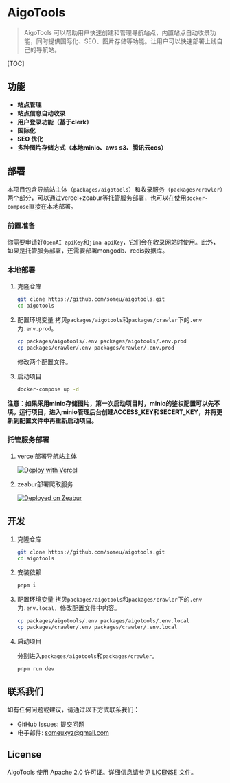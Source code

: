 # AigoTools

> AigoTools 可以帮助用户快速创建和管理导航站点，内置站点自动收录功能，同时提供国际化、SEO、图片存储等功能。让用户可以快速部署上线自己的导航站。

[TOC]



## 功能

- **站点管理**
- **站点信息自动收录**
- **用户登录功能（基于clerk）**
- **国际化**
- **SEO 优化**
- **多种图片存储方式（本地minio、aws s3、腾讯云cos）**

## 部署

本项目包含导航站主体（`packages/aigotools`）和收录服务（`packages/crawler`）两个部分，可以通过vercel+zeabur等托管服务部署，也可以在使用`docker-compose`直接在本地部署。

### 前置准备

你需要申请好`OpenAI apiKey`和`jina apiKey`，它们会在收录网站时使用。此外，如果是托管服务部署，还需要部署mongodb、redis数据库。

### 本地部署

1. 克隆仓库

   ```bash
   git clone https://github.com/someu/aigotools.git
   cd aigotools
   ```

2. 配置环境变量
   拷贝`packages/aigotools`和`packages/crawler`下的`.env`为`.env.prod`。

   ```bash
   cp packages/aigotools/.env packages/aigotools/.env.prod
   cp packages/crawler/.env packages/crawler/.env.prod
   ```

   修改两个配置文件。

3. 启动项目

   ```bash
   docker-compose up -d
   ```

**注意：如果采用minio存储图片，第一次启动项目时，minio的鉴权配置可以先不填。运行项目，进入minio管理后台创建ACCESS_KEY和SECERT_KEY，并将更新到配置文件中再重新启动项目。**

### 托管服务部署

1. vercel部署导航站主体

   [![Deploy with Vercel](https://vercel.com/button)](https://vercel.com/new/clone?repository-url=https%3A%2F%2Fgithub.com%2F6677-ai%2Ftap4-ai-webui.git&env=NEXT_PUBLIC_SITE_URL,GOOGLE_TRACKING_ID,GOOGLE_ADSENSE_URL,CONTACT_US_EMAIL,NEXT_PUBLIC_SUPABASE_URL,NEXT_PUBLIC_SUPABASE_ANON_KEY&project-name=tap4-ai)

   

2. zeabur部署爬取服务

   [![Deployed on Zeabur](https://zeabur.com/deployed-on-zeabur-dark.svg)](https://zeabur.com?referralCode=leoli202303&utm_source=leoli202303)

## 开发

1. 克隆仓库

   ```bash
   git clone https://github.com/someu/aigotools.git
   cd aigotools
   ```

2. 安装依赖

   ```bash
   pnpm i
   ```

3. 配置环境变量
   拷贝`packages/aigotools`和`packages/crawler`下的`.env`为`.env.local`，修改配置文件中内容。

   ```bash
   cp packages/aigotools/.env packages/aigotools/.env.local
   cp packages/crawler/.env packages/crawler/.env.local
   ```

4. 启动项目

   分别进入`packages/aigotools`和`packages/crawler`。

   ```
   pnpm run dev
   ```



## 联系我们

如有任何问题或建议，请通过以下方式联系我们：

- GitHub Issues: [提交问题](https://github.com/someu/aigotools/issues)
- 电子邮件: someuxyz@gmail.com

## License

AigoTools 使用 Apache 2.0 许可证。详细信息请参见 [LICENSE](./LICENSE) 文件。